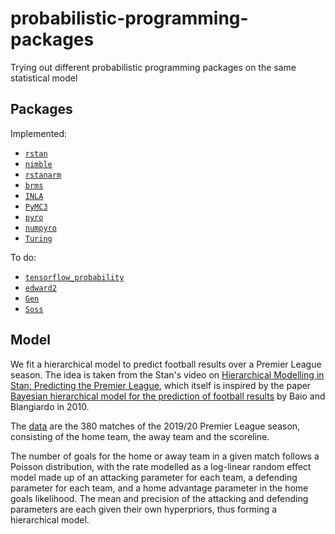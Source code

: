 # probabilistic-programming-packages
Trying out different probabilistic programming packages on the same statistical model

## Packages
Implemented:
- [`rstan`](https://mc-stan.org/rstan/)
- [`nimble`](https://r-nimble.org)
- [`rstanarm`](https://mc-stan.org/rstanarm/)
- [`brms`](https://paul-buerkner.github.io/brms/)
- [`INLA`](https://www.r-inla.org)
- [`PyMC3`](http://docs.pymc.io)
- [`pyro`](http://pyro.ai)
- [`numpyro`](http://num.pyro.ai/)
- [`Turing`](https://turing.ml/)

To do:
- [`tensorflow_probability`](https://www.tensorflow.org/probability/)
- [`edward2`](https://github.com/google/edward2)
- [`Gen`](https://www.gen.dev)
- [`Soss`](https://cscherrer.github.io/Soss.jl/stable/)

## Model
We fit a hierarchical model to predict football results over a Premier League season. The idea is taken from the Stan's video on [Hierarchical Modelling in Stan: Predicting the Premier League](https://www.youtube.com/watch?v=dNZQrcAjgXQ), which itself is inspired by the paper [Bayesian hierarchical model for the prediction of
football results](https://discovery.ucl.ac.uk/id/eprint/16040/1/16040.pdf) by Baio and Blangiardo in 2010.

The [data](https://github.com/openfootball/england) are the 380 matches of the 2019/20 Premier League season, consisting of the home team, the away team and the scoreline.

The number of goals for the home or away team in a given match follows a Poisson distribution, with the rate modelled as a log-linear random effect model made up of an attacking parameter for each team, a defending parameter for each team, and a home advantage parameter in the home goals likelihood. The mean and precision of the attacking and defending parameters are each given their own hyperpriors, thus forming a hierarchical model.
